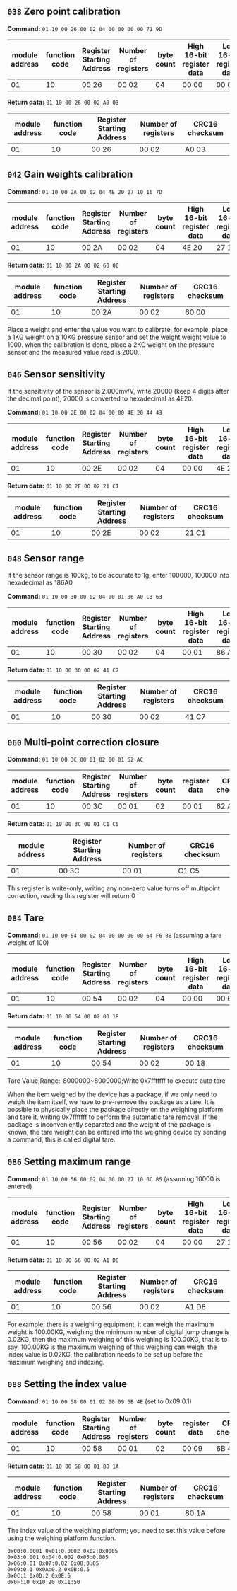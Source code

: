 
## `038` Zero point calibration 

**Command:** `01 10 00 26 00 02 04 00 00 00 00 71 9D`

| module address | function code | Register Starting Address      | Number of registers      | byte count | High 16-bit register data      | Low 16-bit register data      | CRC16 checksum      |
|----------------|---------------|--------------------------------|--------------------------|------------|--------------------------------|-------------------------------|---------------------|
| 01             | 10            | 00                         26  | 00                   02  | 04         | 00                         00  | 00                        00  | 71              9D  |

**Return data:** `01 10 00 26 00 02 A0 03`

| module address | function code | Register Starting Address      | Number of registers      | CRC16 checksum      |
|----------------|---------------|--------------------------------|--------------------------|---------------------|
| 01             | 10            | 00                         26  | 00                   02  | A0              03  |

## `042` Gain weights calibration 

**Command:** `01 10 00 2A 00 02 04 4E 20 27 10 16 7D`

| module address | function code | Register Starting Address      | Number of registers      | byte count | High 16-bit register data      | Low 16-bit register data      | CRC16 checksum      |
|----------------|---------------|--------------------------------|--------------------------|------------|--------------------------------|-------------------------------|---------------------|
| 01             | 10            | 00                         2A  | 00                   02  | 04         | 4E                         20  | 27                        10  | 16              7D  |

**Return data:** `01 10 00 2A 00 02 60 00`

| module address | function code | Register Starting Address      | Number of registers      | CRC16 checksum      |
|----------------|---------------|--------------------------------|--------------------------|---------------------|
| 01             | 10            | 00                         2A  | 00                   02  | 60              00  |

Place a weight and enter the value you want to calibrate, for example, place a 1KG weight on a 10KG pressure sensor and set the weight weight value to 1000. when the calibration is done, place a 2KG weight on the pressure sensor and the measured value read is 2000.


## `046` Sensor sensitivity 

If the sensitivity of the sensor is 2.000mv/V, write 20000 (keep 4 digits after the decimal point), 20000 is converted to hexadecimal as 4E20.

**Command:** `01 10 00 2E 00 02 04 00 00 4E 20 44 43`

| module address | function code | Register Starting Address      | Number of registers      | byte count | High 16-bit register data      | Low 16-bit register data      | CRC16 checksum      |
|----------------|---------------|--------------------------------|--------------------------|------------|--------------------------------|-------------------------------|---------------------|
| 01             | 10            | 00                         2E  | 00                   02  | 04         | 00                         00  | 4E                        20  | 44              43  |

**Return data:** `01 10 00 2E 00 02 21 C1`

| module address | function code | Register Starting Address      | Number of registers      | CRC16 checksum      |
|----------------|---------------|--------------------------------|--------------------------|---------------------|
| 01             | 10            | 00                         2E  | 00                   02  | 21              C1  |

## `048` Sensor range 

If the sensor range is 100kg, to be accurate to 1g, enter 100000, 100000 into hexadecimal as 186A0

**Command:** `01 10 00 30 00 02 04 00 01 86 A0 C3 63`

| module address | function code | Register Starting Address      | Number of registers      | byte count | High 16-bit register data      | Low 16-bit register data      | CRC16 checksum      |
|----------------|---------------|--------------------------------|--------------------------|------------|--------------------------------|-------------------------------|---------------------|
| 01             | 10            | 00                         30  | 00                   02  | 04         | 00                         01  | 86                        A0  | C3              63  |

**Return data:** `01 10 00 30 00 02 41 C7`

| module address | function code | Register Starting Address      | Number of registers      | CRC16 checksum      |
|----------------|---------------|--------------------------------|--------------------------|---------------------|
| 01             | 10            | 00                         30  | 00                   02  | 41              C7  |

## `060` Multi-point correction closure 

**Command:** `01 10 00 3C 00 01 02 00 01 62 AC`

| module address | function code | Register Starting Address      | Number of registers      | byte count | register data      | CRC16 checksum      |
|----------------|---------------|--------------------------------|--------------------------|------------|--------------------|---------------------|
| 01             | 10            | 00                         3C  | 00                   01  | 02         | 00             01  | 62              AC  |

**Return data:** `01 10 00 3C 00 01 C1 C5`

| module address | Register Starting Address      | Number of registers      | CRC16 checksum      |
|----------------|--------------------------------|--------------------------|---------------------|
| 01             | 00                         3C  | 00                   01  | C1              C5  |

This register is write-only, writing any non-zero value turns off multipoint correction, reading this register will return 0


## `084` Tare 

**Command:** `01 10 00 54 00 02 04 00 00 00 00 64 F6 8B` (assuming a tare weight of 100)

| module address | function code | Register Starting Address      | Number of registers      | byte count | High 16-bit register data      | Low 16-bit register data      | CRC16 checksum      |
|----------------|---------------|--------------------------------|--------------------------|------------|--------------------------------|-------------------------------|---------------------|
| 01             | 10            | 00                         54  | 00                   02  | 04         | 00                         00  | 00                        64  | F6              8B  |

**Return data:** `01 10 00 54 00 02 00 18`

| module address | function code | Register Starting Address      | Number of registers      | CRC16 checksum      |
|----------------|---------------|--------------------------------|--------------------------|---------------------|
| 01             | 10            | 00                         54  | 00                   02  | 00              18  |

Tare Value;Range:-8000000\~8000000;Write 0x7fffffff to execute auto tare

When the item weighed by the device has a package, if we only need to weigh the item itself, we have to pre-remove the package as a tare. It is possible to physically place the package directly on the weighing platform and tare it, writing 0x7fffffff to perform the automatic tare removal. If the package is inconveniently separated and the weight of the package is known, the tare weight can be entered into the weighing device by sending a command, this is called digital tare.

## `086` Setting maximum range 

**Command:** `01 10 00 56 00 02 04 00 00 27 10 6C 85` (assuming 10000 is entered)

| module address | function code | Register Starting Address      | Number of registers      | byte count | High 16-bit register data      | Low 16-bit register data      | CRC16 checksum      |
|----------------|---------------|--------------------------------|--------------------------|------------|--------------------------------|-------------------------------|---------------------|
| 01             | 10            | 00                         56  | 00                   02  | 04         | 00                         00  | 27                        10  | 6C              85  |

**Return data:** `01 10 00 56 00 02 A1 D8`

| module address | function code | Register Starting Address      | Number of registers      | CRC16 checksum      |
|----------------|---------------|--------------------------------|--------------------------|---------------------|
| 01             | 10            | 00                         56  | 00                   02  | A1              D8  |

For example: there is a weighing equipment, it can weigh the maximum weight is 100.00KG, weighing the minimum number of digital jump change is 0.02KG, then the maximum weighing of this weighing is 100.00KG, that is to say, 100.00KG is the maximum weighing of this weighing can weigh, the index value is 0.02KG, the calibration needs to be set up before the maximum weighing and indexing.

## `088` Setting the index value 

**Command:** `01 10 00 58 00 01 02 00 09 6B 4E` (set to 0x09:0.1)

| module address | function code | Register Starting Address      | Number of registers      | byte count | register data      | CRC16 checksum      |
|----------------|---------------|--------------------------------|--------------------------|------------|--------------------|---------------------|
| 01             | 10            | 00                         58  | 00                   01  | 02         | 00             09  | 6B              4E  |

**Return data:** `01 10 00 58 00 01 80 1A`

| module address | function code | Register Starting Address      | Number of registers      | CRC16 checksum      |
|----------------|---------------|--------------------------------|--------------------------|---------------------|
| 01             | 10            | 00                         58  | 00                   01  | 80              1A  |

The index value of the weighing platform; you need to set this value before using the weighing platform function.

```
0x00:0.0001 0x01:0.0002 0x02:0x0005  
0x03:0.001 0x04:0.002 0x05:0.005  
0x06:0.01 0x07:0.02 0x08;0.05  
0x09:0.1 0x0A:0.2 0x0B:0.5  
0x0C:1 0x0D:2 0x0E:5  
0x0F:10 0x10:20 0x11:50
```
